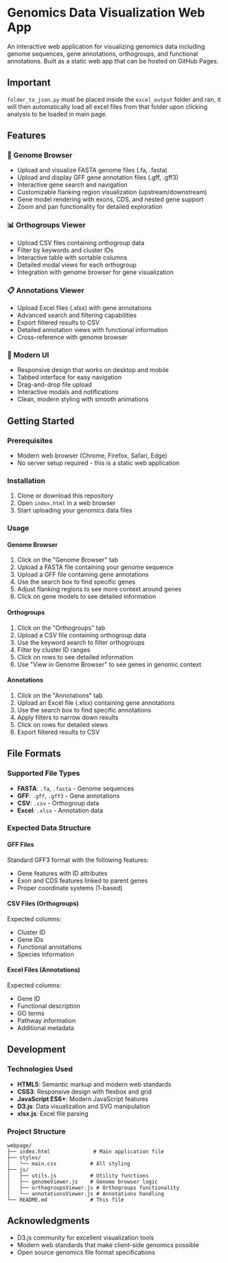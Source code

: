 # Genomics Data Visualization Web App

An interactive web application for visualizing genomics data including genome sequences, gene annotations, orthogroups, and functional annotations. Built as a static web app that can be hosted on GitHub Pages.

## Important

`folder_to_json.py` must be placed inside the `excel_output` folder and ran, it will then automatically load all excel files from that folder upon clicking analysis to be loaded in main page.

## Features

### 🧬 Genome Browser
- Upload and visualize FASTA genome files (.fa, .fasta)
- Upload and display GFF gene annotation files (.gff, .gff3)
- Interactive gene search and navigation
- Customizable flanking region visualization (upstream/downstream)
- Gene model rendering with exons, CDS, and nested gene support
- Zoom and pan functionality for detailed exploration

### 📊 Orthogroups Viewer
- Upload CSV files containing orthogroup data
- Filter by keywords and cluster IDs
- Interactive table with sortable columns
- Detailed modal views for each orthogroup
- Integration with genome browser for gene visualization

### 📋 Annotations Viewer
- Upload Excel files (.xlsx) with gene annotations
- Advanced search and filtering capabilities
- Export filtered results to CSV
- Detailed annotation views with functional information
- Cross-reference with genome browser

### 🎨 Modern UI
- Responsive design that works on desktop and mobile
- Tabbed interface for easy navigation
- Drag-and-drop file upload
- Interactive modals and notifications
- Clean, modern styling with smooth animations

## Getting Started

### Prerequisites
- Modern web browser (Chrome, Firefox, Safari, Edge)
- No server setup required - this is a static web application

### Installation
1. Clone or download this repository
2. Open `index.html` in a web browser
3. Start uploading your genomics data files

### Usage

#### Genome Browser
1. Click on the "Genome Browser" tab
2. Upload a FASTA file containing your genome sequence
3. Upload a GFF file containing gene annotations
4. Use the search box to find specific genes
5. Adjust flanking regions to see more context around genes
6. Click on gene models to see detailed information

#### Orthogroups
1. Click on the "Orthogroups" tab
2. Upload a CSV file containing orthogroup data
3. Use the keyword search to filter orthogroups
4. Filter by cluster ID ranges
5. Click on rows to see detailed information
6. Use "View in Genome Browser" to see genes in genomic context

#### Annotations
1. Click on the "Annotations" tab
2. Upload an Excel file (.xlsx) containing gene annotations
3. Use the search box to find specific annotations
4. Apply filters to narrow down results
5. Click on rows for detailed views
6. Export filtered results to CSV

## File Formats

### Supported File Types
- **FASTA**: `.fa`, `.fasta` - Genome sequences
- **GFF**: `.gff`, `.gff3` - Gene annotations
- **CSV**: `.csv` - Orthogroup data
- **Excel**: `.xlsx` - Annotation data

### Expected Data Structure

#### GFF Files
Standard GFF3 format with the following features:
- Gene features with ID attributes
- Exon and CDS features linked to parent genes
- Proper coordinate systems (1-based)

#### CSV Files (Orthogroups)
Expected columns:
- Cluster ID
- Gene IDs
- Functional annotations
- Species information

#### Excel Files (Annotations)
Expected columns:
- Gene ID
- Functional description
- GO terms
- Pathway information
- Additional metadata

## Development

### Technologies Used
- **HTML5**: Semantic markup and modern web standards
- **CSS3**: Responsive design with flexbox and grid
- **JavaScript ES6+**: Modern JavaScript features
- **D3.js**: Data visualization and SVG manipulation
- **xlsx.js**: Excel file parsing

### Project Structure
```
webpage/
├── index.html              # Main application file
├── styles/
│   └── main.css           # All styling
├── js/
│   ├── utils.js           # Utility functions
│   ├── genomeViewer.js    # Genome browser logic
│   ├── orthogroupsViewer.js # Orthogroups functionality
│   └── annotationsViewer.js # Annotations handling
└── README.md              # This file
```
## Acknowledgments
- D3.js community for excellent visualization tools
- Modern web standards that make client-side genomics possible
- Open source genomics file format specifications
